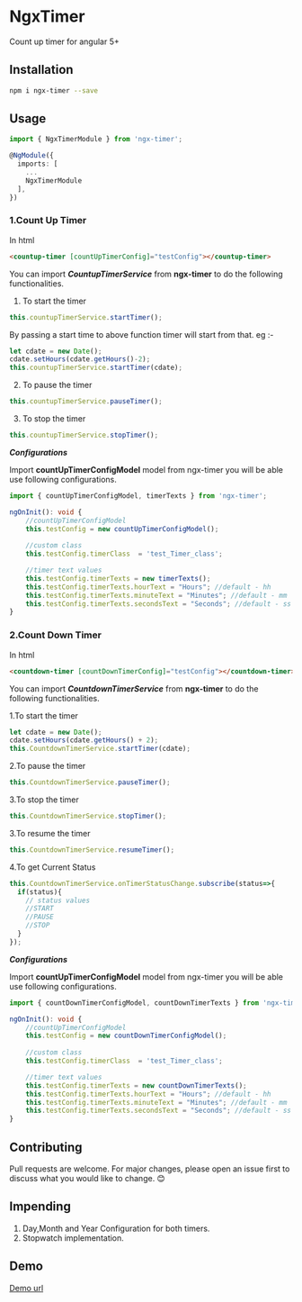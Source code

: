 # NgxTimer

Count up timer for angular 5+

## Installation

```bash
npm i ngx-timer --save
```

## Usage

```ts
import { NgxTimerModule } from 'ngx-timer';

@NgModule({
  imports: [
    ...
    NgxTimerModule
  ],
})
```
### 1.Count Up Timer
In html
```html
<countup-timer [countUpTimerConfig]="testConfig"></countup-timer>
```
You can import ***CountupTimerService***  from **ngx-timer** to do the following functionalities.


 1. To start the timer
```ts
this.countupTimerService.startTimer();
```
By passing a start time to above function timer will start from that.
eg :-
```ts
let cdate = new Date();
cdate.setHours(cdate.getHours()-2);
this.countupTimerService.startTimer(cdate);
```
  2. To pause the timer
```ts
this.countupTimerService.pauseTimer();
```
  3. To stop the timer
```ts
this.countupTimerService.stopTimer();
```
***Configurations***

Import **countUpTimerConfigModel** model from ngx-timer you will be able use following configurations.
```ts
import { countUpTimerConfigModel, timerTexts } from 'ngx-timer';    

ngOnInit(): void {
    //countUpTimerConfigModel
    this.testConfig = new countUpTimerConfigModel();
    
    //custom class
    this.testConfig.timerClass  = 'test_Timer_class';

    //timer text values  
    this.testConfig.timerTexts = new timerTexts();
    this.testConfig.timerTexts.hourText = "Hours"; //default - hh
    this.testConfig.timerTexts.minuteText = "Minutes"; //default - mm
    this.testConfig.timerTexts.secondsText = "Seconds"; //default - ss
}
```
### 2.Count Down Timer
In html
```html
<countdown-timer [countDownTimerConfig]="testConfig"></countdown-timer>
```
You can import ***CountdownTimerService***  from **ngx-timer** to do the following functionalities.

 1.To start the timer
```ts
let cdate = new Date();
cdate.setHours(cdate.getHours() + 2);
this.CountdownTimerService.startTimer(cdate);
```
  2.To pause the timer
```ts
this.CountdownTimerService.pauseTimer();
```
  3.To stop the timer
```ts
this.CountdownTimerService.stopTimer();
```
  3.To resume the timer
```ts
this.CountdownTimerService.resumeTimer();
```
  4.To get Current Status
```ts
this.CountdownTimerService.onTimerStatusChange.subscribe(status=>{
  if(status){
    // status values
    //START
    //PAUSE
    //STOP
  }
});
```
***Configurations***

Import **countUpTimerConfigModel** model from ngx-timer you will be able use following configurations.
```ts
import { countDownTimerConfigModel, countDownTimerTexts } from 'ngx-timer';    

ngOnInit(): void {
    //countUpTimerConfigModel
    this.testConfig = new countDownTimerConfigModel();
    
    //custom class
    this.testConfig.timerClass  = 'test_Timer_class';

    //timer text values  
    this.testConfig.timerTexts = new countDownTimerTexts();
    this.testConfig.timerTexts.hourText = "Hours"; //default - hh
    this.testConfig.timerTexts.minuteText = "Minutes"; //default - mm
    this.testConfig.timerTexts.secondsText = "Seconds"; //default - ss
}
```
## Contributing
Pull requests are welcome. For major changes, please open an issue first to discuss what you would like to change. 😊

## Impending
1. Day,Month and Year Configuration for both timers.
2. Stopwatch implementation.

## Demo
[Demo url](https://y4shvine.github.io/ngx-timer-lib/)